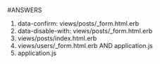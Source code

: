 #ANSWERS
1. data-confirm: views/posts/_form.html.erb
2. data-disable-with: views/posts/_form.html.erb
3. views/posts/index.html.erb
4. views/users/_form.html.erb AND application.js
5. application.js
